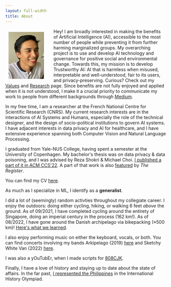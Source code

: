 ```yaml
---
layout: full-width
title: About
---
```

<p>
  <img width="22%" 
  src="../assets/img/dp.jpg" 
  align="left"
  style="margin: 10px 30px 10px 10px;">
</p>

Hey! I am broadly interested in making the benefits of Artificial Intelligence (AI), accessible to the most number of people while preventing it from further harming marginalized groups. My overarching project is to use and develop AI technology and governance for positive social and environmental change. Towards this, my mission is to develop Trustworthy AI: AI that is harmless when misused, interpretable and well-understood, fair to its users, and privacy-preserving. Curious? Check out my [Values](/values) and [Research](/research) page. Since benefits are not fully enjoyed and applied when it is not understood, I make it a crucial priority to communicate my work to people from different backgrounds through [Medium](https://medium.com/@ajsanjoaquin).

In my free time, I am a researcher at the French National Centre for Scientific Research (CNRS). My current research interests are in the interactions of AI Systems and Humans, especially the role of the technical designer, and the design of socio-political institutions to govern AI systems. I have adjacent interests in data privacy and AI for healthcare, and I have extensive experience spanning both Computer Vision and Natural Language Processing. 

I graduated from Yale-NUS College, having spent a semester at the University of Copenhagen. My bachelor's thesis was on data privacy & data poisoning, and I was advised by Reza Shokri & Michael Choi. [I published a part of it in ACM CCS'22](https://dl.acm.org/doi/abs/10.1145/3548606.3560554). A part of that work is also [featured](https://www.theregister.com/2022/04/12/machine_learning_poisoning) by *The Register*.

You can find my CV [here](https://ajsanjoaquin.github.io/lol/San%20Joaquin%2C%20Resume.pdf).

As much as I specialize in ML, I identify as a **generalist**.

I did a lot of (seemingly) random activties throughout my collegiate career.
I enjoy the outdoors: doing either cycling, hiking, or walking 6 feet *above* the ground. As of 09/2021, I have completed cycling around the entirety of Singapore, doing an imperial century in the process (162 km!). As of 08/2022, I have gone around the Danish archipelago via bikepacking (≈500 km)! [Here's what we learned](https://drive.google.com/file/d/1_UZhPaeixAkz0IOkJ5fX9BEThES_bPoD/view). 

I also enjoy performing music on either the keyboard, vocals, or both. You can find concerts involving my bands Arkipelago (2019) [here](https://youtu.be/IDWpC1mmqNs?t=2975) and Sketchy White Van (2022) [here](https://youtu.be/qGI2ng3u13o?t=1437).

I was also a yOuTubEr, when I made scripts for [808CJK](https://www.youtube.com/c/808CJK).

Finally, I have a love of history and staying up to date about the state of affairs. In the far past, [I represented the Philippines](https://globalnation.inquirer.net/142283/ph-places-5th-in-intl-history-olympiad-medal-count) in the International History Olympiad. 